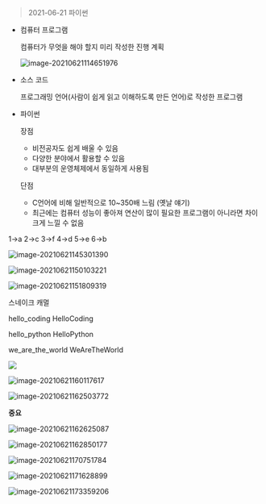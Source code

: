 > 2021-06-21 파이썬



* 컴퓨터 프로그램

  컴퓨터가 무엇을 해야 할지 미리 작성한 진행 계획

  ![image-20210621114651976](C:\Users\someone\AppData\Roaming\Typora\typora-user-images\image-20210621114651976.png)

  

* 소스 코드

  프로그래밍 언어(사람이 쉽게 읽고 이해하도록 만든 언어)로 작성한 프로그램

  

* 파이썬

  장점

  - 비전공자도 쉽게 배울 수 있음
  - 다양한 분야에서 활용할 수 있음
  - 대부분의 운영체제에서 동일하게 사용됨

  단점

  - C언어에 비해 일반적으로 10~350배 느림 (옛날 얘기)
  - 최근에는 컴퓨터 성능이 좋아져 연산이 많이 필요한 프로그램이 아니라면 차이 크게 느낄 수 없음

  

1->a 2->c 3->f 4->d 5->e 6->b



![image-20210621145301390](C:\Users\someone\AppData\Roaming\Typora\typora-user-images\image-20210621145301390.png)



![image-20210621150103221](C:\Users\someone\AppData\Roaming\Typora\typora-user-images\image-20210621150103221.png)



![image-20210621151809319](C:\Users\someone\AppData\Roaming\Typora\typora-user-images\image-20210621151809319.png)



스네이크								캐멀

hello_coding						HelloCoding

hello_python						HelloPython

we_are_the_world				WeAreTheWorld



![](C:\Users\someone\AppData\Roaming\Typora\typora-user-images\image-20210621155630901.png)



![image-20210621160117617](C:\Users\someone\AppData\Roaming\Typora\typora-user-images\image-20210621160117617.png)





![image-20210621162503772](C:\Users\someone\AppData\Roaming\Typora\typora-user-images\image-20210621162503772.png)



**중요**

![image-20210621162625087](C:\Users\someone\AppData\Roaming\Typora\typora-user-images\image-20210621162625087.png)



![image-20210621162850177](C:\Users\someone\AppData\Roaming\Typora\typora-user-images\image-20210621162850177.png)



![image-20210621170751784](C:\Users\someone\AppData\Roaming\Typora\typora-user-images\image-20210621170751784.png)





![image-20210621171628899](C:\Users\someone\AppData\Roaming\Typora\typora-user-images\image-20210621171628899.png)





![image-20210621173359206](C:\Users\someone\AppData\Roaming\Typora\typora-user-images\image-20210621173359206.png)





